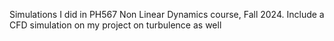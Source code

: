 Simulations I did in PH567 Non Linear Dynamics course, Fall 2024. Include a CFD simulation on my project on turbulence as well
